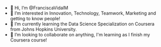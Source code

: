 - 👋 Hi, I’m @FranciscaVidalM
- 👀 I’m interested in Innovation, Technology, Teamwork, Marketing and getting to know people!
- 🌱 I’m currently learning the Data Science Specialization on Coursera from Johns Hopkins University.
- 💞️ I’m looking to collaborate on anything, I'm learning as I finish my Coursera course!


<!---
FranciscaVidalM/FranciscaVidalM is a ✨ special ✨ repository because its `README.md` (this file) appears on your GitHub profile.
You can click the Preview link to take a look at your changes.
--->
